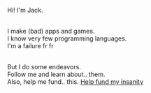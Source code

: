 Hi! I'm Jack.

<br>I make (bad) apps and games.
<br>I know very few programming languages.
<br>I'm a failure fr fr

<br>But I do some endeavors.
<br>Follow me and learn about.. them.
<br>Also, help me fund.. this. [Help fund my insanity](https://liberapay.com/7jack443)


